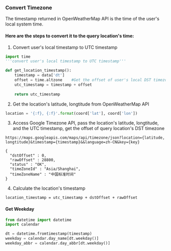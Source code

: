 ### Convert Timezone 

The timestamp returned in OpenWeatherMap API is the time of the user's local system time. 

#### Here are the steps to convert it to the query location's time:

 1. Convert user's local timestamp to UTC timestamp
 ```python
 import time
 '''convert user's local timestamp to UTC timestamp'''
 
 def get_location_timestamp():
     timestamp = data['dt']
     offset = time.altzone    #Get the offset of user's local DST timezone:
     utc_timestamp = timestamp + offset
     
     return utc_timestamp 
 ```
 
 2. Get the location's latitude, longtitude from OpenWeatherMap API
 ```python
 location = '{:f}, {:f}'.format(coord['lat'], coord['lon'])
 ```
 
 3. Access Google Timezone API, pass the location's latitude, longtitude, and the UTC timestamp, get the offset of query location's DST timezone
 
 ```
 https://maps.googleapis.com/maps/api/timezone/json?location={latitude, longtitude}&timestamp={timestamp}&&language=zh-CN&key={key}
 ```
 ```
 {
   "dstOffset" : 0,
   "rawOffset" : 28800,
   "status" : "OK",
   "timeZoneId" : "Asia/Shanghai",
   "timeZoneName" : "中国标准时间"
}
```
 4. Calculate the location's timestamp

```
location_timestamp = utc_timestamp + dstOffset + rawOffset
```
#### Get Weekday
```python
from datetime import datetime
import calendar

dt = datetime.fromtimestamp(timestamp)
weekday = calendar.day_name[dt.weekday()]
weekday_abbr = calendar.day_abbr[dt.weekday()]

```
